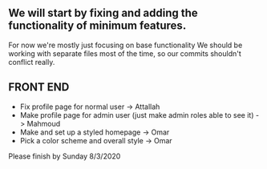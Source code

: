 ## We will start by fixing and adding the functionality of minimum features.

For now we're mostly just focusing on base functionality
We should be working with separate files most of the time, so our commits shouldn't conflict really.

## FRONT END
* Fix profile page for normal user -> Attallah
* Make profile page for admin user (just make admin roles able to see it) -> Mahmoud
* Make and set up a styled homepage -> Omar
* Pick a color scheme and overall style -> Omar

Please finish by Sunday 8/3/2020
